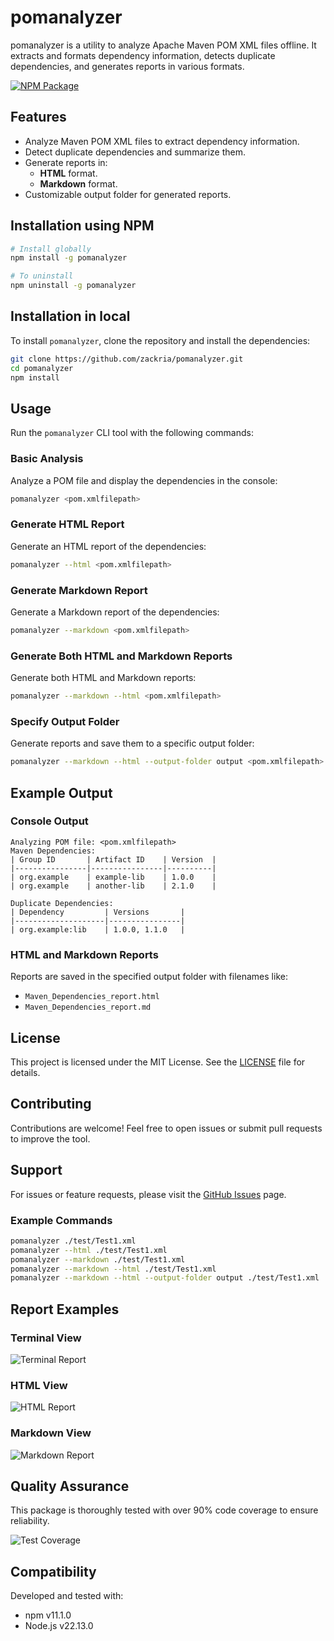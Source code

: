 # pomanalyzer

pomanalyzer is a utility to analyze Apache Maven POM XML files offline. It extracts and formats dependency information, detects duplicate dependencies, and generates reports in various formats.

[![NPM Package](https://img.shields.io/npm/v/pomanalyzer.svg)](https://www.npmjs.com/package/pomanalyzer)


## Features

- Analyze Maven POM XML files to extract dependency information.
- Detect duplicate dependencies and summarize them.
- Generate reports in:
  - **HTML** format.
  - **Markdown** format.
- Customizable output folder for generated reports.


## Installation using NPM 

```bash
# Install globally
npm install -g pomanalyzer

# To uninstall
npm uninstall -g pomanalyzer
```

## Installation in local

To install `pomanalyzer`, clone the repository and install the dependencies:

```bash
git clone https://github.com/zackria/pomanalyzer.git
cd pomanalyzer
npm install
```

## Usage

Run the `pomanalyzer` CLI tool with the following commands:

### Basic Analysis

Analyze a POM file and display the dependencies in the console:

```bash
pomanalyzer <pom.xmlfilepath>
```

### Generate HTML Report

Generate an HTML report of the dependencies:

```bash
pomanalyzer --html <pom.xmlfilepath>
```

### Generate Markdown Report

Generate a Markdown report of the dependencies:

```bash
pomanalyzer --markdown <pom.xmlfilepath>
```

### Generate Both HTML and Markdown Reports

Generate both HTML and Markdown reports:

```bash
pomanalyzer --markdown --html <pom.xmlfilepath>
```

### Specify Output Folder

Generate reports and save them to a specific output folder:

```bash
pomanalyzer --markdown --html --output-folder output <pom.xmlfilepath>
```

## Example Output

### Console Output

```plaintext
Analyzing POM file: <pom.xmlfilepath>
Maven Dependencies:
| Group ID       | Artifact ID    | Version  |
|----------------|----------------|----------|
| org.example    | example-lib    | 1.0.0    |
| org.example    | another-lib    | 2.1.0    |

Duplicate Dependencies:
| Dependency         | Versions       |
|--------------------|----------------|
| org.example:lib    | 1.0.0, 1.1.0   |
```

### HTML and Markdown Reports

Reports are saved in the specified output folder with filenames like:

- `Maven_Dependencies_report.html`
- `Maven_Dependencies_report.md`

## License

This project is licensed under the MIT License. See the [LICENSE](LICENSE) file for details.

## Contributing

Contributions are welcome! Feel free to open issues or submit pull requests to improve the tool.

## Support

For issues or feature requests, please visit the [GitHub Issues](https://github.com/zackria/pomanalyzer/issues) page.

### Example Commands

```bash
pomanalyzer ./test/Test1.xml
pomanalyzer --html ./test/Test1.xml
pomanalyzer --markdown ./test/Test1.xml
pomanalyzer --markdown --html ./test/Test1.xml
pomanalyzer --markdown --html --output-folder output ./test/Test1.xml
```


## Report Examples

### Terminal View
![Terminal Report](./screenshots/ConsoleOutput.png)

### HTML View
![HTML Report](./screenshots/HtmlOutput.png)

### Markdown View
![Markdown Report](./screenshots/MarkdownOutput.png)

## Quality Assurance

This package is thoroughly tested with over 90% code coverage to ensure reliability.

![Test Coverage](./screenshots/CodeCoverage.png)

## Compatibility

Developed and tested with:
- npm v11.1.0
- Node.js v22.13.0

